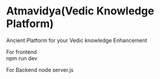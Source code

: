  # Atmavidya(Vedic Knowledge Platform)

Ancient  Platform  for your Vedic knowledge Enhancement 

For frontend   
npm run dev

For Backend 
node server.js
